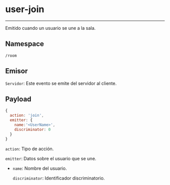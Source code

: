 # user-join

--------------------------------------------------------------------------------

Emitido cuando un usuario se une a la sala.

## Namespace

`/room`

## Emisor

`Servidor`: Este evento se emite del servidor al cliente.

## Payload

```javascript
{
  action: 'join',
  emitter: {
    name:'<UserName>',
    discriminator: 0
  }
}
```

`action`: Tipo de acción.

`emitter`: Datos sobre el usuario que se une.

  - `name`: Nombre del usuario.

    `discriminator`: Identificador discriminatorio.
